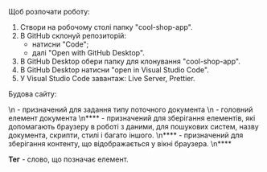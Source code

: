 Щоб розпочати роботу:

1. Створи на робочому столі папку "cool-shop-app".
2. В GitHub склонуй репозиторій:
   - натисни "Code";
   - далі "Open with GitHub Desktop".
3. В GitHub Desktop обери папку для клонування "cool-shop-app".
4. В GitHub Desktop натисни "open in Visual Studio Code".
5. У Visual Studio Code завантаж: Live Server, Prettier.

Будова сайту:

\n **<!DOCTYPE html>** - призначений для задання типу поточного документа \n
**<html>** - головний елемент документа \n**<head></head>** - призначений для
зберігання елементів, які допомагають браузеру в роботі з даними, для пошукових
систем, назву документа, скрипти, стилі і багато іншого. \n**<body></body>** -
призначений для зберігання контенту, що відображається у вікні браузера.
\n**</html>**

**Тег** - слово, що позначає елемент.
